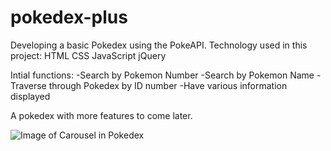 # pokedex-plus

Developing a basic Pokedex using the PokeAPI.
Technology used in this project:
HTML
CSS
JavaScript
jQuery

Intial functions:
-Search by Pokemon Number
-Search by Pokemon Name
-Traverse through Pokedex by ID number
-Have various information displayed

A pokedex with more features to come later.





![Image of Carousel in Pokedex](https://github.com/Jordan-Morales/Jordan-Morales.github.io/blob/master/pokedex-plus/refImages/carousel%20through%20pokedex.gif)
